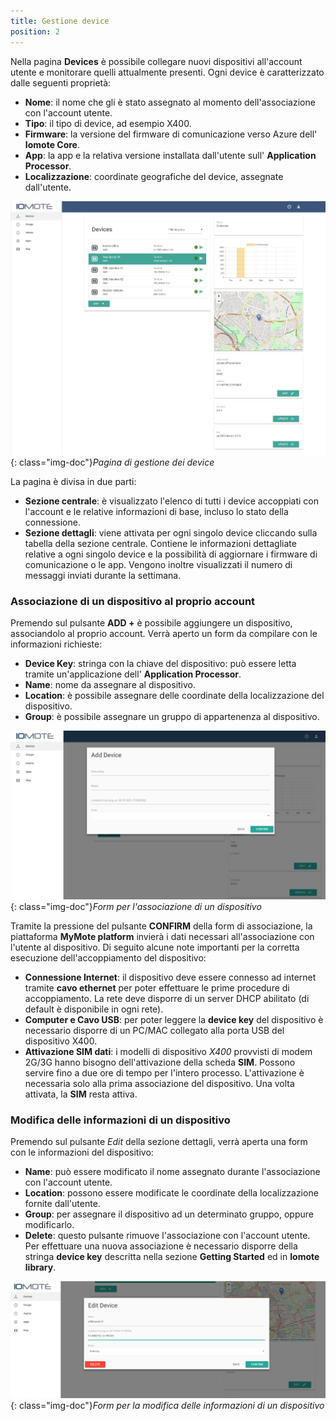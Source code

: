 ```yaml
---
title: Gestione device
position: 2
---
```


Nella pagina **Devices** è possibile collegare nuovi dispositivi all'account utente e monitorare quelli attualmente presenti. Ogni device è caratterizzato dalle seguenti proprietà:

- **Nome**: il nome che gli è stato assegnato al momento dell'associazione con l'account utente.
- **Tipo**: il tipo di device, ad esempio X400.
- **Firmware**: la versione del firmware di comunicazione verso Azure dell' **Iomote Core**.
- **App**: la app e la relativa versione installata dall'utente sull' **Application Processor**.
- **Localizzazione**: coordinate geografiche del device, assegnate dall'utente.

![Devices](./images/devices.jpg){: class="img-doc"}*Pagina di gestione dei device*

La pagina è divisa in due parti:
- **Sezione centrale**: è visualizzato l'elenco di tutti i device accoppiati con l'account e le relative informazioni di base, incluso lo stato della connessione. 
- **Sezione dettagli**: viene attivata per ogni singolo device cliccando sulla tabella della sezione centrale. Contiene le informazioni dettagliate relative a ogni singolo device e la possibilità di aggiornare i firmware di comunicazione o le app. Vengono inoltre visualizzati il numero di messaggi inviati durante la settimana.

### Associazione di un dispositivo al proprio account
Premendo sul pulsante **ADD +** è possibile aggiungere un dispositivo, associandolo al proprio account. Verrà aperto un form da compilare con le informazioni 
richieste:
- **Device Key**: stringa con la chiave del dispositivo: può essere letta tramite un'applicazione dell' **Application Processor**.
- **Name**: nome da assegnare al dispositivo.
- **Location**: è possibile assegnare delle coordinate della localizzazione del dispositivo.
- **Group**: è possibile assegnare un gruppo di appartenenza al dispositivo.

![Add Device](./images/DevicesPage_AddDevice.png){: class="img-doc"}*Form per l'associazione di un dispositivo*

Tramite la pressione del pulsante **CONFIRM** della form di associazione, la piattaforma **MyMote platform** invierà i dati necessari all'associazione con l'utente al dispositivo. Di seguito alcune note importanti per la corretta esecuzione dell'accoppiamento del dispositivo:
* **Connessione Internet**: il dispositivo deve essere connesso ad internet tramite **cavo ethernet** per poter effettuare le prime procedure di accoppiamento. La rete deve disporre di un server DHCP abilitato (di default è disponibile in ogni rete).
* **Computer e Cavo USB**: per poter leggere la **device key** del dispositivo è necessario disporre di un PC/MAC collegato alla porta USB del dispositivo X400.
* **Attivazione SIM dati**: i modelli di dispositivo *X400* provvisti di modem 2G/3G hanno bisogno dell'attivazione della scheda **SIM**. Possono servire fino a due ore di tempo per l'intero processo. L'attivazione è necessaria solo alla prima associazione del dispositivo. Una volta attivata, la **SIM** resta attiva.


### Modifica delle informazioni di un dispositivo
Premendo sul pulsante *Edit* della sezione dettagli, verrà aperta una form con le informazioni del dispositivo:
- **Name**: può essere modificato il nome assegnato durante l'associazione con l'account utente.
- **Location**: possono essere modificate le coordinate della localizzazione fornite dall'utente.
- **Group**: per assegnare il dispositivo ad un determinato gruppo, oppure modificarlo.
- **Delete**: questo pulsante rimuove l'associazione con l'account utente. Per effettuare una nuova associazione è necessario disporre della stringa **device key** descritta nella sezione **Getting Started** ed in **Iomote library**.

![Edit Device](./images/DevicesPage_EditDevice.png){: class="img-doc"}*Form per la modifica delle informazioni di un dispositivo* 
